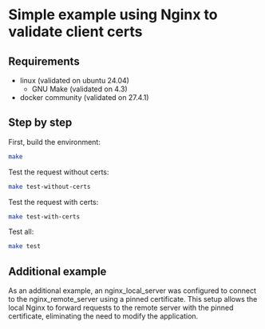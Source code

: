 # Simple example using Nginx to validate client certs

## Requirements
- linux (validated on ubuntu 24.04)
  - GNU Make (validated on 4.3)
- docker community (validated on 27.4.1)

## Step by step

First, build the environment:

```bash
make
```

Test the request without certs:

```bash
make test-without-certs
```

Test the request with certs:

```bash
make test-with-certs
```

Test all:

```bash
make test
```
## Additional example

As an additional example, an nginx_local_server was configured to connect to the nginx_remote_server using a pinned certificate. This setup allows the local Nginx to forward requests to the remote server with the pinned certificate, eliminating the need to modify the application.